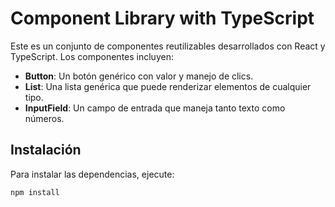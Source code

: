 # Component Library with TypeScript

Este es un conjunto de componentes reutilizables desarrollados con React y TypeScript. Los componentes incluyen:

- **Button**: Un botón genérico con valor y manejo de clics.
- **List**: Una lista genérica que puede renderizar elementos de cualquier tipo.
- **InputField**: Un campo de entrada que maneja tanto texto como números.

## Instalación

Para instalar las dependencias, ejecute:

```bash
npm install
```
